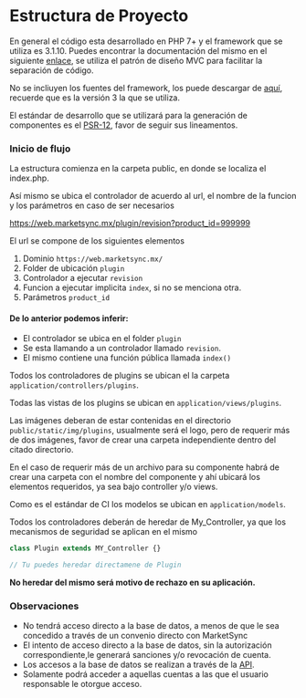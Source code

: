 # Estructura de Proyecto

En general el código esta desarrollado en PHP 7+ y el framework que se utiliza es 3.1.10. Puedes encontrar la documentación del mismo en el siguiente [enlace](https://codeigniter.com/user_guide/), se utiliza el patrón de diseño MVC para facilitar la separación de código.

No se incliuyen los fuentes del framework, los puede descargar de [aquí](https://codeigniter.com/download), recuerde que es la versión 3 la que se utiliza.

El estándar de desarrollo que se utilizará para la generación de componentes es el [PSR-12](https://www.php-fig.org/psr/psr-12/), favor de seguir sus lineamentos.

### Inicio de flujo
La estructura comienza en la carpeta public, en donde se localiza el index.php.

Así mismo se ubica el controlador de acuerdo al url, el nombre de la funcion y los parámetros en caso de ser necesarios

https://web.marketsync.mx/plugin/revision?product_id=999999

El url se compone de los siguientes elementos
1. Dominio `https://web.marketsync.mx/`
2. Folder de ubicación `plugin`
3. Controlador a ejecutar `revision`
4. Funcion a ejecutar implicita `index`, si no se menciona otra.
5. Parámetros `product_id`

#### De lo anterior podemos inferir:

- El controlador se ubica en el folder `plugin`
- Se esta llamando a un controlador llamado `revision`.
- El mismo contiene una función pública llamada `index()`

Todos los controladores de plugins se ubican el la carpeta `application/controllers/plugins`.

Todas las vistas de los plugins se ubican en `application/views/plugins`.

Las imágenes deberan de estar contenidas en el directorio `public/static/img/plugins`, usualmente será el logo, pero de requerir más de dos imágenes, favor de crear una carpeta independiente dentro del citado directorio.

En el caso de requerir más de un archivo para su componente habrá de crear una carpeta con el nombre del componente y ahí ubicará los elementos requeridos, ya sea bajo controller y/o views.

Como es el estándar de CI los modelos se ubican en `application/models`.

Todos los controladores deberán de heredar de My_Controller, ya que los mecanismos de seguridad se aplican en el mismo

```php
class Plugin extends MY_Controller {}

// Tu puedes heredar directamene de Plugin

```

**No heredar del mismo será motivo de rechazo en su aplicación.**

### Observaciones
- No tendrá acceso directo a la base de datos, a menos de que le sea concedido a través de un convenio directo con MarketSync
- El intento de acceso directo a la base de datos, sin la autorización correspondiente,le generará sanciones y/o revocación de cuenta.
- Los accesos a la base de datos se realizan a través de la [API](https://github.com/hvalles/marketsync).
- Solamente podrá acceder a aquellas cuentas a las que el usuario responsable le otorgue acceso.

